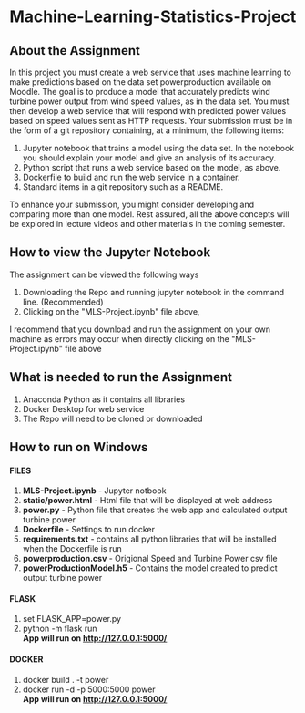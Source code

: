 # Machine-Learning-Statistics-Project

## About the Assignment
In this project you must create a web service that uses machine learning to make predictions based on the data set powerproduction available on Moodle. The goal is to
produce a model that accurately predicts wind turbine power output from wind speed values, as in the data set. You must then develop a web service that will respond with
predicted power values based on speed values sent as HTTP requests. Your submission must be in the form of a git repository containing, at a minimum, the following items:

  1. Jupyter notebook that trains a model using the data set. In the notebook you should explain your model and give an analysis of its accuracy.
  2. Python script that runs a web service based on the model, as above.
  3. Dockerfile to build and run the web service in a container.
  4. Standard items in a git repository such as a README.
  
To enhance your submission, you might consider developing and comparing more than one model. Rest assured, all the above concepts will be explored in lecture videos and other materials in the coming semester.


## How to view the Jupyter Notebook

The assignment can be viewed the following ways

1. Downloading the Repo and running jupyter notebook in the command line. (Recommended)
2. Clicking on the "MLS-Project.ipynb" file above,

I recommend that you download and run the assignment on your own machine as errors may occur when directly clicking on the "MLS-Project.ipynb" file above

## What is needed to run the Assignment

1. Anaconda Python as it contains all libraries
3. Docker Desktop for web service
2. The Repo will need to be cloned or downloaded

## How to run on Windows
#### FILES
1. **MLS-Project.ipynb** - Jupyter notbook
2. **static/power.html** - Html file that will be displayed at web address
3. **power.py** - Python file that creates the web app and calculated output turbine power
4. **Dockerfile** - Settings to run docker
5. **requirements.txt** - contains all python libraries that will be installed when the Dockerfile is run
6. **powerproduction.csv** - Origional Speed and Turbine Power csv file
7. **powerProductionModel.h5** - Contains the model created to predict output turbine power

#### FLASK
1. set FLASK_APP=power.py
2. python -m flask run<br/>
**App will run on http://127.0.0.1:5000/**

#### DOCKER
1. docker build . -t power
2. docker run -d -p 5000:5000 power <br/>
**App will run on http://127.0.0.1:5000/**
